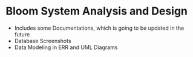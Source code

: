 # Bloom System Analysis and Design
- Includes some Documentations, which is going to be updated in the future
- Database Screenshots
- Data Modeling in ERR and UML Diagrams
